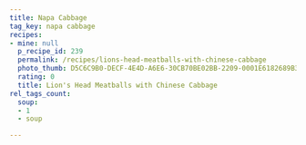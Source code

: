 ```yaml
---
title: Napa Cabbage
tag_key: napa cabbage
recipes:
- mine: null
  p_recipe_id: 239
  permalink: /recipes/lions-head-meatballs-with-chinese-cabbage
  photo_thumb: D5C6C9B0-DECF-4E4D-A6E6-30CB70BE02BB-2209-0001E6182689B3E9.jpg
  rating: 0
  title: Lion's Head Meatballs with Chinese Cabbage
rel_tags_count:
  soup:
  - 1
  - soup

---
```

